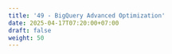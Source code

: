 ```yaml
---
title: '49 - BigQuery Advanced Optimization'
date: 2025-04-17T07:20:00+07:00
draft: false
weight: 50
---
```

